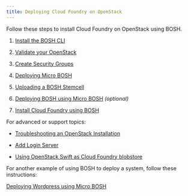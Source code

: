 ```yaml
---
title: Deploying Cloud Foundry on OpenStack
---
```


Follow these steps to install Cloud Foundry on OpenStack using BOSH.

1. [Install the BOSH CLI](/docs/running/bosh/setup/index.html)

1. [Validate your OpenStack](validate_openstack.html)

1. [Create Security Groups](/docs/running/deploying-cf/common/security_groups.html)

1. [Deploying Micro BOSH](deploying_microbosh.html)

1. [Uploading a BOSH Stemcell](uploading_bosh_stemcell.html)

1. [Deploying BOSH using Micro BOSH](deploying_bosh.html) *(optional)*

1. [Install Cloud Foundry using BOSH](install_cf_openstack.html)

For advanced or support topics:

* [Troubleshooting an OpenStack Installation](troubleshooting.html)

* [Add Login Server](/docs/running/deploying-cf/common/login-server.html)

* [Using OpenStack Swift as Cloud Foundry blobstore](using_swift_blobstore.html)

For another example of using BOSH to deploy a system, follow these instructions: 

[Deploying Wordpress using Micro BOSH](deploying_wordpress.html)


